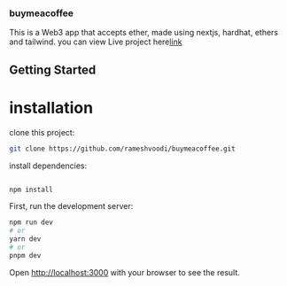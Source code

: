 ### buymeacoffee

This is a Web3 app that accepts ether, made using nextjs, hardhat, ethers and tailwind. you can view Live project here[link](https://buymeacoffee-zeta.vercel.app/)

## Getting Started

# installation

clone this project:

```bash
git clone https://github.com/rameshvoodi/buymeacoffee.git

```
install dependencies:

```bash

npm install

```

First, run the development server:

```bash
npm run dev
# or
yarn dev
# or
pnpm dev
```

Open [http://localhost:3000](http://localhost:3000) with your browser to see the result.
